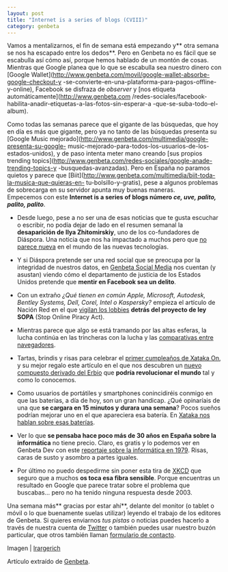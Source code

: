 ```yaml
---
layout: post
title: "Internet is a series of blogs (CVIII)"
category: genbeta
---
```




Vamos a mentalizarnos, el fin de semana está empezando y** otra semana se nos
ha escapado entre los dedos**. Pero en Genbeta no es fácil que se escabulla
así cómo así, porque hemos hablado de un montón de cosas. Mientras que Google
planea que lo que se escabulla sea nuestro dinero con [Google
Wallet](http://www.genbeta.com/movil/google-wallet-absorbe-google-checkout-y
-se-convierte-en-una-plataforma-para-pagos-offline-y-online), Facebook se
disfraza de _observer_ y [nos etiqueta automáticamente](http://www.genbeta.com
/redes-sociales/facebook-habilita-anadir-etiquetas-a-las-fotos-sin-esperar-a
-que-se-suba-todo-el-album).

Como todas las semanas parece que el gigante de las búsquedas, que hoy en día
es más que gigante, pero ya no tanto de las búsquedas presenta su [Google
Music mejorado](http://www.genbeta.com/multimedia/google-presenta-su-google-
music-mejorado-para-todos-los-usuarios-de-los-estados-unidos), y de paso
intenta meter mano creando [sus propios trending
topics](http://www.genbeta.com/redes-sociales/google-anade-trending-topics-y
-busquedas-avanzadas). Pero en España no paramos quietos y parece que
[Biit](http://www.genbeta.com/multimedia/biit-toda-la-musica-que-quieras-en-
tu-bolsillo-y-gratis), pese a algunos problemas de sobrecarga en su servidor
apunta muy buenas maneras.  
Empecemos con este **Internet is a series of blogs número _ce, uve, palito,
palito, palito_**.  

  * Desde luego, pese a no ser una de esas noticias que te gusta escuchar o escribir, no podía dejar de lado en el resumen semanal la **desaparición de Ilya Zhitomirskiy**, uno de los co-fundadores de Diáspora. Una noticia que nos ha impactado a muchos pero que [no parece nueva](http://www.ibtimes.com/articles/249865/20111115/technology-suicides-diaspora-death-unique-nokia-falconstor.htm) en el mundo de las nuevas tecnologías.

  * Y si Diáspora pretende ser una red social que se preocupa por la integridad de nuestros datos, en [Genbeta Social Media](http://www.genbetasocialmedia.com/privacidad-y-seguridad/mentir-en-facebook-un-crimen-eso-quiere-el-departamento-de-justicia-en-eeuu) nos cuentan (y asustan) viendo cómo el departamento de justicia de los Estados Unidos pretende que **mentir en Facebook sea un delito**.
  * Con un extraño _¿Qué tienen en común Apple, Microsoft, Autodesk, Bentley Systems, Dell, Corel, Intel o Kaspersky?_ empieza el artículo de Nación Red en el que [vigilan los lobbies](http://www.nacionred.com/lobbies-pi/apple-y-microsoft-entre-otros-dan-apoyo-indirecto-a-sopa) **detrás del proyecto de ley SOPA** (Stop Online Piracy Act).
  * Mientras parece que algo se está tramando por las altas esferas, la lucha continúa en las trincheras con la lucha y las [comparativas entre navegadores](http://uktusnas.com/internet/navegadores/item/680-comparativa-chrome-15-firefox-8-safari-511-y-ie-9.html). 
  * Tartas, brindis y risas para celebrar el [primer cumpleaños de Xataka On](http://www.xatakaon.com/xataka-on/feliz-primer-cumpleanos-xataka-on), y su mejor regalo este artículo en el que nos descubren un [nuevo compuesto derivado del Erbio](http://www.xatakaon.com/tecnologia-de-redes/un-nuevo-compuesto-de-erbio-podria-revolucionar-las-comunicaciones-opticas-la-electronica-y-la-energia-fotovoltaica) que **podría revolucionar el mundo** tal y como lo conocemos.
  * Como usuarios de portátiles y smartphones conincidiréis conmigo en que las baterías, a día de hoy, son un gran handicap. ¿Qué opinaríais de una que **se cargara en 15 minutos y durara una semana**? Pocos sueños podrían mejorar uno en el que apareciera esa batería. En [Xataka nos hablan sobre esas baterías](http://www.xataka.com/otros/baterias-que-cargan-en-15-minutos-y-duran-una-semana-para-dentro-de-cinco-anos).
  * Ver lo que **se pensaba hace poco más de 30 años en España sobre la informática** no tiene precio. Claro, es gratis y lo podemos ver en Genbeta Dev con este [reportaje sobre la informática en 1979](http://www.genbetadev.com/formacion/reportaje-de-informatica-de-1979). Risas, caras de susto y asombro a partes iguales.
  * Por último no puedo despedirme sin poner esta tira de [XKCD](http://xkcd.com/979/) que seguro que a muchos **os toca esa fibra sensible**. Porque encuentras un resultado en Google que parece tratar sobre el problema que buscabas… pero no ha tenido ninguna respuesta desde 2003.

Una semana más** gracias por estar ahí**, delante del monitor (o tablet o
móvil o lo que buenamente suelas utilizar) leyendo el trabajo de los editores
de Genbeta. Si quieres enviarnos _tus pistas_ o noticias puedes hacerlo a
través de nuestra cuenta de [Twitter](http://twitter.com/genbeta) o también
puedes usar nuestro buzón particular, que otros también llaman [formulario de
contacto](http://www.genbeta.com/contacto).

Imagen | [lrargerich](http://www.flickr.com/photos/lrargerich/3002867152/)

Artículo extraído de [Genbeta](http://www.genbeta.com).